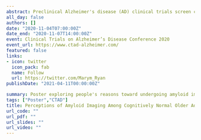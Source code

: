 ```yaml
---
abstract: Preclinical Alzheimer's disease (AD) clinical trials screen cognitively unimpaired older adults for biomarker criteria and disclose their individual results. We examined if participants in the Anti-Amyloid treatment in Asymptomatic Alzheimer's disease (A4) Study with "elevated" and "not elevated" amyloid differed in scores on the "Views and Perceptions of Amyloid Imaging" scale. We hypothesized that, prior to disclosure, those with elevated amyloid would score higher than those with not elevated amyloid and that this would be mediated by participant Cognitive Function Instrument (CFI) score. We also quantified how questionnaire responses changed after result disclosure. We assessed data from 4,327 individuals who completed the Views and Perceptions of Amyloid Imaging questionnaire at screening visit 1 and after amyloid disclosure. We used linear regression models to assess the relationship between four category scores and amyloid status. Participant age, education, sex, ethnoracial group, and study partner spousal status were adjusted as potential confounders. We also quantified the relationship between category score changes and amyloid status, additionally controlling for pre-disclosure score. Overall, participants scored altruism and contribution to research the strongest motivations for amyloid imaging. Those with elevated amyloid scored 0.23 points higher in the Perceived Risk category, on average, than those who had not elevated amyloid prior to disclosure; this effect attenuated towards zero after adjusting for CFI. After disclosure, participants with elevated amyloid demonstrated less within-subject change in Perceived Risk score, on average, compared to those with similar pre-disclosure scores who had not elevated amyloid, while demonstrating greater changes in the altruism and planning categories. Altruism and learning disease risk represented the reasons most important to participants for learning amyloid imaging results. Preclinical AD trial participants with elevated amyloid differed from their not elevated counterparts in their perceptions of amyloid imaging, even before undergoing the procedure.
all_day: false
authors: []
date: "2020-11-04T07:00:00Z"
date_end: "2020-11-07T14:00:00Z"
event: Clinical Trials on Alzheimer’s Disease Conference 2020
event_url: https://www.ctad-alzheimer.com/
featured: false
links:
- icon: twitter
  icon_pack: fab
  name: Follow
  url: https://twitter.com/Marym_Ryan
publishDate: "2021-04-11T00:00:00Z"

summary: Poster exploring people's reasons toward undergoing amyloid imaging in the A4 study
tags: ["Poster","CTAD"]
title: Perceptions of Amyloid Imaging Among Cognitively Normal Older Adults with Elevated and Not Elevated Amyloid
url_code: ""
url_pdf: ""
url_slides: ""
url_video: ""
---
```


